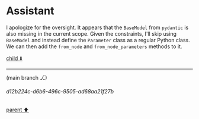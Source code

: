 # Assistant

I apologize for the oversight. It appears that the `BaseModel` from `pydantic` is also missing in the current scope. Given the constraints, I'll skip using `BaseModel` and instead define the `Parameter` class as a regular Python class. We can then add the `from_node` and `from_node_parameters` methods to it.

[child ⬇️](#d12b224c-d6b6-496c-9505-ad68aa21f27b)

---

(main branch ⎇)
###### d12b224c-d6b6-496c-9505-ad68aa21f27b
[parent ⬆️](#08afd847-651a-43ea-8174-5ca80e66577f)
